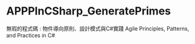 # APPPInCSharp_GeneratePrimes

無瑕的程式碼 : 物件導向原則、設計模式與C#實踐
Agile Principles, Patterns, and Practices in C#
